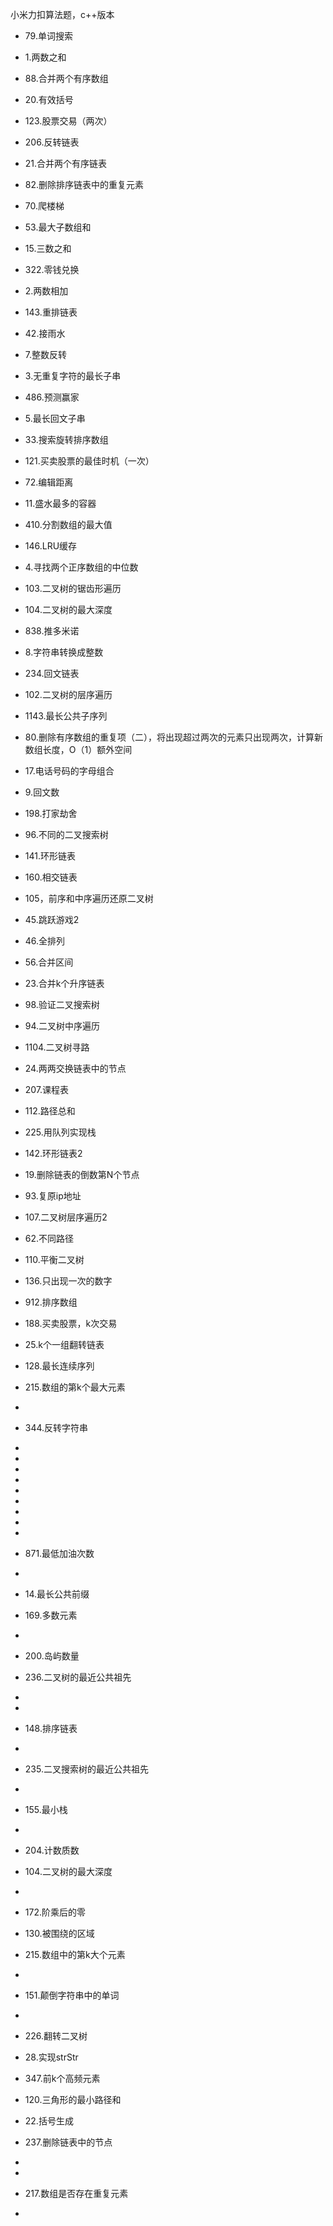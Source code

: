 小米力扣算法题，c++版本
- 79.单词搜索
- 1.两数之和
- 88.合并两个有序数组
- 20.有效括号
- 123.股票交易（两次）
- 206.反转链表
- 21.合并两个有序链表
- 82.删除排序链表中的重复元素
- 70.爬楼梯
- 53.最大子数组和
- 15.三数之和
- 322.零钱兑换
- 2.两数相加
- 143.重排链表
- 42.接雨水
- 7.整数反转
- 3.无重复字符的最长子串
- 486.预测赢家
- 5.最长回文子串
- 33.搜索旋转排序数组
- 121.买卖股票的最佳时机（一次）
- 72.编辑距离
- 11.盛水最多的容器
- 410.分割数组的最大值
- 146.LRU缓存
- 4.寻找两个正序数组的中位数
- 103.二叉树的锯齿形遍历
- 104.二叉树的最大深度
- 838.推多米诺
- 8.字符串转换成整数
- 234.回文链表
- 102.二叉树的层序遍历
- 1143.最长公共子序列
- 80.删除有序数组的重复项（二），将出现超过两次的元素只出现两次，计算新数组长度，O（1）额外空间
- 17.电话号码的字母组合
- 9.回文数
- 198.打家劫舍
- 96.不同的二叉搜索树

- 141.环形链表
- 160.相交链表
- 105，前序和中序遍历还原二叉树
- 45.跳跃游戏2
- 46.全排列
- 56.合并区间
- 23.合并k个升序链表
- 98.验证二叉搜索树
- 94.二叉树中序遍历
- 1104.二叉树寻路
- 24.两两交换链表中的节点
- 207.课程表
- 112.路径总和
- 225.用队列实现栈
- 142.环形链表2
- 19.删除链表的倒数第N个节点
- 93.复原ip地址
- 107.二叉树层序遍历2
- 62.不同路径
- 110.平衡二叉树
- 136.只出现一次的数字
- 912.排序数组
- 188.买卖股票，k次交易
- 25.k个一组翻转链表
- 128.最长连续序列
- 215.数组的第k个最大元素 
- 
- 344.反转字符串
- 
- 
- 
- 
- 
- 
- 
- 
- 
- 871.最低加油次数
- 
- 14.最长公共前缀
- 169.多数元素
- 
- 200.岛屿数量
- 236.二叉树的最近公共祖先
- 
- 
- 148.排序链表
- 
- 235.二叉搜索树的最近公共祖先
- 
- 155.最小栈
- 
- 204.计数质数
- 104.二叉树的最大深度
- 
- 172.阶乘后的零
- 130.被围绕的区域
- 215.数组中的第k大个元素
- 
- 151.颠倒字符串中的单词
- 
- 226.翻转二叉树
- 28.实现strStr
- 347.前k个高频元素
- 120.三角形的最小路径和
- 22.括号生成
- 237.删除链表中的节点
- 
- 
- 217.数组是否存在重复元素
- 